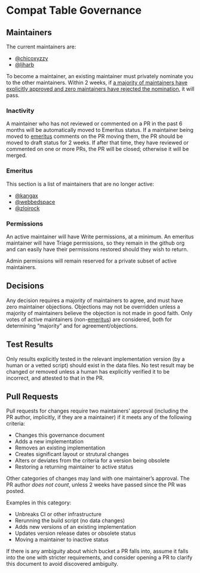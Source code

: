 # Compat Table Governance

## Maintainers

The current maintainers are:

 - [@chicoxyzzy](https://github.com/chicoxyzzy)
 - [@ljharb](https://github.com/ljharb)

To become a maintainer, an existing maintainer must privately nominate you to the other maintainers.
Within 2 weeks, if [a majority of maintainers have explicitly approved and zero maintainers have rejected the nomination](#decisions), it will pass.

### Inactivity

A maintainer who has not reviewed or commented on a PR in the past 6 months will be automatically moved to Emeritus status.
If a maintainer being moved to [emeritus](#emeritus) comments on the PR moving them, the PR should be moved to draft status for 2 weeks.
If after that time, they have reviewed or commented on one or more PRs, the PR will be closed; otherwise it will be merged.

### Emeritus

This section is a list of maintainers that are no longer active:

 - [@kangax](https://github.com/kangax)
 - [@webbedspace](https://github.com/webbedspace)
 - [@zloirock](https://github.com/zloirock)

### Permissions

An active maintainer will have Write permissions, at a minimum.
An emeritus maintainer will have Triage permissions, so they remain in the github org and can easily have their permissions restored should they wish to return.

Admin permissions will remain reserved for a private subset of active maintainers.

## Decisions

Any decision requires a majority of maintainers to agree, and must have zero maintainer objections.
Objections may not be overridden unless a majority of maintainers believe the objection is not made in good faith.
Only votes of active maintainers (non-[emeritus](#emeritus)) are considered, both for determining “majority” and for agreement/objections.

## Test Results

Only results explicitly tested in the relevant implementation version (by a human or a vetted script) should exist in the data files.
No test result may be changed or removed unless a human has explicitly verified it to be incorrect, and attested to that in the PR.

## Pull Requests

Pull requests for changes require two maintainers’ approval (including the PR author, implicitly, if they are a maintainer) if it meets any of the following criteria:

  - Changes this governance document
  - Adds a new implementation
  - Removes an existing implementation
  - Creates significant layout or strutural changes
  - Alters or deviates from the criteria for a version being obsolete
  - Restoring a returning maintainer to active status

Other categories of changes may land with one maintainer’s approval.
The PR author *does not count*, unless 2 weeks have passed since the PR was posted.

Examples in this category:
  - Unbreaks CI or other infrastructure
  - Rerunning the build script (no data changes)
  - Adds new versions of an existing implementation
  - Updates version release dates or obsolete status
  - Moving a maintainer to inactive status

If there is any ambiguity about which bucket a PR falls into, assume it falls into the one with stricter requirements, and consider opening a PR to clarify this document to avoid discovered ambiguity.
